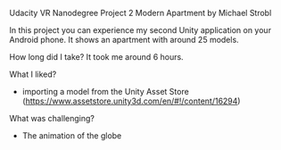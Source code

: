 Udacity VR Nanodegree Project 2 Modern Apartment
by Michael Strobl

In this project you can experience my second Unity application on your Android phone.
It shows an apartment with around 25 models.

How long did I take?
It took me around 6 hours. 


What I liked?
- importing a model from the Unity Asset Store (https://www.assetstore.unity3d.com/en/#!/content/16294)

What was challenging?
- The animation of the globe
